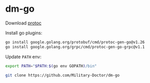 # dm-go

Download [protoc](https://github.com/protocolbuffers/protobuf/releases/latest)

Install go plugins:

```bash
go install google.golang.org/protobuf/cmd/protoc-gen-go@v1.26
go install google.golang.org/grpc/cmd/protoc-gen-go-grpc@v1.1
```

Update `PATH` env:
```bash
export PATH="$PATH:$(go env GOPATH)/bin"
```

```bash
git clone https://github.com/Military-Doctor/dm-go
```